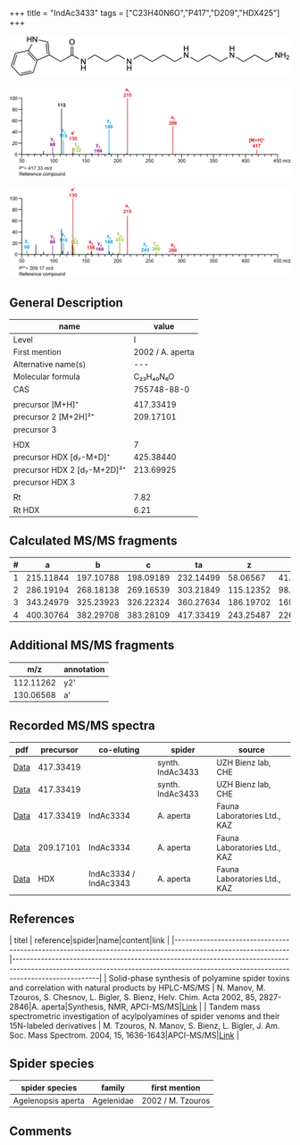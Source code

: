 +++
title = "IndAc3433"
tags = ["C23H40N6O","P417","D209","HDX425"]
+++

![](/img/IndAc3433.png)

![](/img_MSMS/417_IndAc3433.png?classes=border)

![](/img_MSMS/417_IndAc3433_2.png?classes=border)

## General Description

| name                        | value            |
|-----------------------------|------------------|
| Level                       | I                |
| First mention               | 2002 / A. aperta |
| Alternative name(s)         | ---              |
| Molecular formula           | C₂₃H₄₀N₆O        |
| CAS                         | 755748-88-0      |
|                             |                  |
| precursor   [M+H]⁺          | 417.33419        |
| precursor 2 [M+2H]²⁺        | 209.17101        |
| precursor 3                 |                  |
|                             |                  |
| HDX                         | 7                |
| precursor HDX   [d₇-M+D]⁺   | 425.38440        |
| precursor HDX 2 [d₇-M+2D]²⁺ | 213.69925        |
| precursor HDX 3             |                  |
|                             |                  |
| Rt                          | 7.82             |
| Rt HDX                      | 6.21             |

## Calculated MS/MS fragments

| # | a         | b         | c         | ta        | z         | y         | tz        |
|---|-----------|-----------|-----------|-----------|-----------|-----------|-----------|
| 1 | 215.11844 | 197.10788 | 198.09189 | 232.14499 | 58.06567  | 41.03912  | 75.09222  |
| 2 | 286.19194 | 268.18138 | 269.16539 | 303.21849 | 115.12352 | 98.09697  | 132.15007 |
| 3 | 343.24979 | 325.23923 | 326.22324 | 360.27634 | 186.19702 | 169.17047 | 203.22357 |
| 4 | 400.30764 | 382.29708 | 383.28109 | 417.33419 | 243.25487 | 226.22832 | 260.28142 |

## Additional MS/MS fragments

| m/z       | annotation |
|-----------|------------|
| 112.11262 | y2'        |
| 130.06568 | a'         |

## Recorded MS/MS spectra

| pdf                                                                | precursor | co-eluting            | spider           | source                       |
|--------------------------------------------------------------------|-----------|-----------------------|------------------|------------------------------|
| [Data](/pdf/417_IndAc3343_7-82.pdf)                                | 417.33419 |                  | synth. IndAc3433 | UZH Bienz lab, CHE           |
| [Data](/pdf/417_IndAc3343_7-82_2.pdf)                              | 417.33419 |                  | synth. IndAc3433 | UZH Bienz lab, CHE           |
| [Data](/pdf/A-aperta/417_IndAc3334_IndAc3433_Aa.pdf)               | 417.33419 | IndAc3334             | A. aperta        | Fauna Laboratories Ltd., KAZ |
| [Data](/pdf/A-aperta/417_IndAc3334_IndAc3433_Aa_2.pdf)             | 209.17101 | IndAc3334             | A. aperta        | Fauna Laboratories Ltd., KAZ |
| [Data](/pdf/A-aperta/417_IndAc3334_IndAc3343_IndAc3433_Aa_HDX.pdf) | HDX       | IndAc3334 / IndAc3343 | A. aperta        | Fauna Laboratories Ltd., KAZ |

## References

| titel                                                                                                        | reference|spider|name|content|link                                                                                                                                                 |
|--------------------------------------------------------------------------------------------------------------|------------------------------------------------------------------------------------------------------------------------------------------------------------------------------------|
| Solid-phase synthesis of polyamine spider toxins and correlation with natural products by HPLC-MS/MS         | N. Manov, M. Tzouros, S. Chesnov, L. Bigler, S. Bienz, Helv. Chim. Acta 2002, 85, 2827-2846|A. aperta|Synthesis, NMR, APCI-MS/MS|[Link](https://doi.org/10.1016/j.tet.2003.12.066) |
| Tandem mass spectrometric investigation of acylpolyamines of spider venoms and their 15N-labeled derivatives | M. Tzouros, N. Manov, S. Bienz, L. Bigler, J. Am. Soc. Mass Spectrom. 2004, 15, 1636-1643|APCI-MS/MS|[Link](https://doi.org/10.1016/j.jasms.2004.07.020)                           |

## Spider species

| spider species     | family     | first mention     |
|--------------------|------------|-------------------|
| Agelenopsis aperta | Agelenidae | 2002 / M. Tzouros |

## Comments